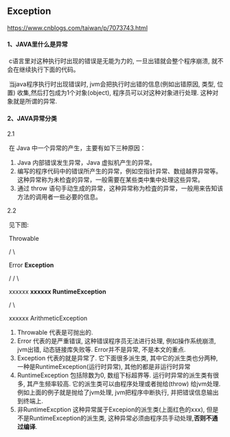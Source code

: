 ## Exception

https://www.cnblogs.com/taiwan/p/7073743.html

#### 1、JAVA里什么是异常

​	c语言里对这种执行时出现的错误是无能为力的,  一旦出错就会整个程序崩溃, 就不会在继续执行下面的代码。

​	当java程序执行时出现错误时, jvm会把执行时出错的信息(例如出错原因, 类型, 位置) 收集,然后打包成为1个对象(object),  程序员可以对这种对象进行处理. 这种对象就是所谓的异常.

#### 2、JAVA异常分类

2.1

​	在 Java 中一个异常的产生，主要有如下三种原因：

1. Java 内部错误发生异常，Java 虚拟机产生的异常。
2. 编写的程序代码中的错误所产生的异常，例如空指针异常、数组越界异常等。这种异常称为未检査的异常，一般需要在某些类中集中处理这些异常。
3. 通过 throw 语句手动生成的异常，这种异常称为检査的异常，一般用来告知该方法的调用者一些必要的信息。

2.2

​	见下图:

​            Throwable

​           /         \

​       Error       **Exception**

​         /          /        \

​     xxxxxx       **xxxxxx      RuntimeException**

​                             /          \

​                           xxxxxx       ArithmeticException



1. Throwable 代表是可抛出的.
2. Error       代表的是严重错误,  这种错误程序员无法进行处理, 例如操作系统崩溃, jvm出错, 动态链接库失败等.  Error并不是异常, 不是本文的重点.
3. Exception   代表的就是异常了.  它下面很多派生类,  其中它的派生类也分两种, 一种是RuntimeException(运行时异常), 其他的都是非运行时异常
4. RuntimeException   包括除数为0, 数组下标超界等. 运行时异常的派生类有很多, 其产生频率较高.  它的派生类可以由程序处理或者抛给(throw) 给jvm处理. 例如上面的例子就是抛给了jvm处理, jvm把程序中断执行, 并把错误信息输出到终端上.
5. 非RuntimeExcption  这种异常属于Excepion的派生类(上面红色的xxx), 但是不是RuntimeException的派生类,  这种异常必须由程序员手动处理,**否则不通过编译**.
